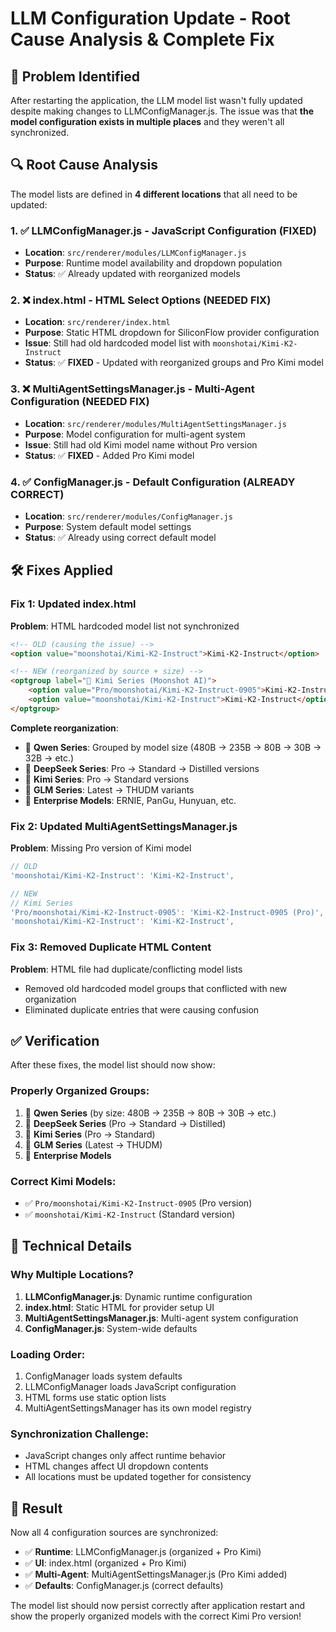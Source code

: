 # LLM Configuration Update - Root Cause Analysis & Complete Fix

## 🚨 **Problem Identified**

After restarting the application, the LLM model list wasn't fully updated despite making changes to LLMConfigManager.js. The issue was that **the model configuration exists in multiple places** and they weren't all synchronized.

## 🔍 **Root Cause Analysis**

The model lists are defined in **4 different locations** that all need to be updated:

### 1. ✅ **LLMConfigManager.js** - JavaScript Configuration (FIXED)
- **Location**: `src/renderer/modules/LLMConfigManager.js`
- **Purpose**: Runtime model availability and dropdown population
- **Status**: ✅ Already updated with reorganized models

### 2. ❌ **index.html** - HTML Select Options (NEEDED FIX)
- **Location**: `src/renderer/index.html` 
- **Purpose**: Static HTML dropdown for SiliconFlow provider configuration
- **Issue**: Still had old hardcoded model list with `moonshotai/Kimi-K2-Instruct`
- **Status**: ✅ **FIXED** - Updated with reorganized groups and Pro Kimi model

### 3. ❌ **MultiAgentSettingsManager.js** - Multi-Agent Configuration (NEEDED FIX)
- **Location**: `src/renderer/modules/MultiAgentSettingsManager.js`
- **Purpose**: Model configuration for multi-agent system
- **Issue**: Still had old Kimi model name without Pro version
- **Status**: ✅ **FIXED** - Added Pro Kimi model

### 4. ✅ **ConfigManager.js** - Default Configuration (ALREADY CORRECT)
- **Location**: `src/renderer/modules/ConfigManager.js`
- **Purpose**: System default model settings
- **Status**: ✅ Already using correct default model

## 🛠️ **Fixes Applied**

### **Fix 1: Updated index.html**
**Problem**: HTML hardcoded model list not synchronized
```html
<!-- OLD (causing the issue) -->
<option value="moonshotai/Kimi-K2-Instruct">Kimi-K2-Instruct</option>

<!-- NEW (reorganized by source + size) -->
<optgroup label="🌙 Kimi Series (Moonshot AI)">
    <option value="Pro/moonshotai/Kimi-K2-Instruct-0905">Kimi-K2-Instruct-0905 (Pro)</option>
    <option value="moonshotai/Kimi-K2-Instruct">Kimi-K2-Instruct</option>
</optgroup>
```

**Complete reorganization**:
- 🤖 **Qwen Series**: Grouped by model size (480B → 235B → 80B → 30B → 32B → etc.)
- 🧠 **DeepSeek Series**: Pro → Standard → Distilled versions
- 🌙 **Kimi Series**: Pro → Standard versions  
- 🔮 **GLM Series**: Latest → THUDM variants
- 🏢 **Enterprise Models**: ERNIE, PanGu, Hunyuan, etc.

### **Fix 2: Updated MultiAgentSettingsManager.js**
**Problem**: Missing Pro version of Kimi model
```javascript
// OLD
'moonshotai/Kimi-K2-Instruct': 'Kimi-K2-Instruct',

// NEW
// Kimi Series
'Pro/moonshotai/Kimi-K2-Instruct-0905': 'Kimi-K2-Instruct-0905 (Pro)',
'moonshotai/Kimi-K2-Instruct': 'Kimi-K2-Instruct',
```

### **Fix 3: Removed Duplicate HTML Content**
**Problem**: HTML file had duplicate/conflicting model lists
- Removed old hardcoded model groups that conflicted with new organization
- Eliminated duplicate entries that were causing confusion

## ✅ **Verification**

After these fixes, the model list should now show:

### **Properly Organized Groups**:
1. 🤖 **Qwen Series** (by size: 480B → 235B → 80B → 30B → etc.)
2. 🧠 **DeepSeek Series** (Pro → Standard → Distilled)
3. 🌙 **Kimi Series** (Pro → Standard)
4. 🔮 **GLM Series** (Latest → THUDM)
5. 🏢 **Enterprise Models**

### **Correct Kimi Models**:
- ✅ `Pro/moonshotai/Kimi-K2-Instruct-0905` (Pro version)
- ✅ `moonshotai/Kimi-K2-Instruct` (Standard version)

## 🔄 **Technical Details**

### **Why Multiple Locations?**
1. **LLMConfigManager.js**: Dynamic runtime configuration
2. **index.html**: Static HTML for provider setup UI
3. **MultiAgentSettingsManager.js**: Multi-agent system configuration
4. **ConfigManager.js**: System-wide defaults

### **Loading Order**:
1. ConfigManager loads system defaults
2. LLMConfigManager loads JavaScript configuration 
3. HTML forms use static option lists
4. MultiAgentSettingsManager has its own model registry

### **Synchronization Challenge**:
- JavaScript changes only affect runtime behavior
- HTML changes affect UI dropdown contents
- All locations must be updated together for consistency

## 🎯 **Result**

Now all 4 configuration sources are synchronized:
- ✅ **Runtime**: LLMConfigManager.js (organized + Pro Kimi)
- ✅ **UI**: index.html (organized + Pro Kimi)  
- ✅ **Multi-Agent**: MultiAgentSettingsManager.js (Pro Kimi added)
- ✅ **Defaults**: ConfigManager.js (correct defaults)

The model list should now persist correctly after application restart and show the properly organized models with the correct Kimi Pro version!